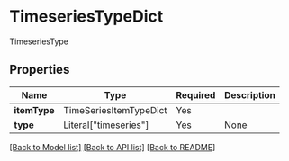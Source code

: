 # TimeseriesTypeDict

TimeseriesType

## Properties
| Name | Type | Required | Description |
| ------------ | ------------- | ------------- | ------------- |
**itemType** | TimeSeriesItemTypeDict | Yes |  |
**type** | Literal["timeseries"] | Yes | None |


[[Back to Model list]](../../README.md#models-v1-link) [[Back to API list]](../../README.md#documentation-for-api-endpoints) [[Back to README]](../../README.md)

